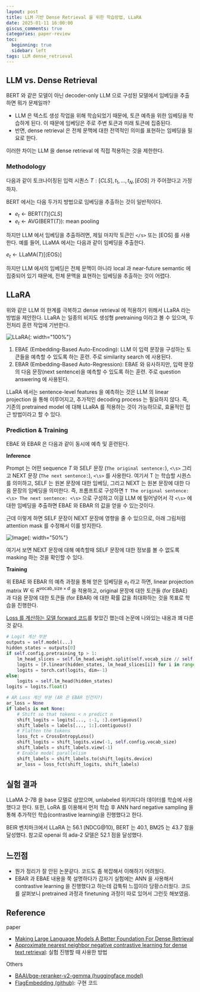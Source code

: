 ```yaml
---
layout: post
title: LLM 기반 Dense Retrieval 을 위한 학습방법, LLaRA
date: 2025-01-11 16:00:00
giscus_comments: true
categories: paper-review
toc:
  beginning: true
  sidebar: left
tags: LLM dense_retrieval
---
```


## LLM vs. Dense Retrieval

BERT 와 같은 모델이 아닌 decoder-only LLM 으로 구성된 모델에서 임베딩을 추출하면 뭐가 문제일까? 

- LLM 은 텍스트 생성 작업을 위해 학습되었기 때문에, 토큰 예측을 위한 임베딩을 학습하게 된다. 이 때문에 임베딩은 주로 주변 토큰과 미래 토큰에 집중된다.
- 반면, dense retrieval 은 전체 문맥에 대한 전역적인 의미를 표현하는 임베딩을 필요로 한다. 

이러한 차이는 LLM 을 dense retrieval 에 직접 적용하는 것을 제한한다.

### Methodology

다음과 같이 토크나이징된 입력 시퀀스 $T: [CLS], t_1, ..., t_N, [EOS]$ 가 주어졌다고 가정하자.

BERT 에서는 다음 두가지 방법으로 임베딩을 추출하는 것이 일반적이다.

- $e_t ← \text{BERT}(T)[CLS]$
- $e_t ← \text{AVG}(\text{BERT}(T))$: mean pooling

하지만 LLM 에서 임베딩을 추출하려면, 제일 마지막 토큰인 `</s>` 또는 $\text{[EOS]}$ 를 사용한다. 예를 들어, LLaMA 에서는 다음과 같이 임베딩을 추출한다.

$e_t ← \text{LLaMA}(T)[⟨\text{EOS}⟩]$

하지만 LLM 에서의 임베딩은 전체 문맥이 아니라 local 과 near-future semantic 에 집중되어 있기 때문에, 전체 문맥을 표현하는 임베딩을 추출하는 것이 어렵다.

## LLaRA

위와 같은 LLM 의 한계를 극복하고 dense retrieval 에 적용하기 위해서 LLaRA 라는 방법을 제안한다. LLaRA 는 일종의 비지도 생성형 pretraining 이라고 볼 수 있으며, 두 전처리 훈련 작업에 기반한다.

![LLaRA](https://i.imgur.com/uUtuEIw.png){: width="100%"}

1. EBAE (Embedding-Based Auto-Encoding): LLM 이 입력 문장을 구성하는 토큰들을 예측할 수 있도록 하는 훈련. 주로 similarity search 에 사용된다.
2. EBAR (Embedding-Based Auto-Regression): EBAE 와 유사하지만, 입력 문장의 다음 문장(next sentence)을 예측할 수 있도록 하는 훈련. 주로 question answering 에 사용된다.

LLaRA 에서는 sentence-level features 을 예측하는 것은 LLM 의 linear projection 을 통해 이루어지고, 추가적인 decoding process 는 필요하지 않다. 즉, 기존의 pretrained model 에 대해 LLaRA 를 적용하는 것이 가능하므로, 효율적인 접근 방법이라고 할 수 있다.

### Prediction & Training

EBAE 와 EBAR 은 다음과 같이 동시에 예측 및 훈련된다.

**Inference**

Prompt 는 어떤 sequence $T$ 와 SELF 문장 (`The original sentence:`), `<\s>` 그리고 NEXT 문장 (`The next sentence:`), `<\s>` 를 사용한다. 여기서 T 는 학습할 시퀀스를 의미하고, SELF 는 원본 문장에 대한 임베딩, 그리고 NEXT 는 원본 문장에 대한 다음 문장의 임베딩을 의미한다. 즉, 프롬프트로 구성하면 `T The original sentence: <\s> The next sentence: <\s>` 으로 구성하고 이걸 LLM 에 밀어넣어서 각 `<\s>` 에 대한 임베딩을 추출하면 EBAE 와 EBAR 의 값을 얻을 수 있는것이다.

근데 이렇게 하면 SELF 문장이 NEXT 문장에 영향을 줄 수 있으므로, 아래 그림처럼 attention mask 를 수정해서 이를 방지한다. 

![Image](https://i.imgur.com/wqPpY48.png){: width="50%"}

여기서 보면 NEXT 문장에 대해 예측할때 SELF 문장에 대한 정보를 볼 수 없도록 masking 하는 것을 확인할 수 있다.

**Training**

위 EBAE 와 EBAR 의 예측 과정을 통해 얻은 임베딩을 $e_t$ 라고 하면, linear projection matrix $W ∈ R^{\text{vocab_size}×d}$ 을 적용하고, original 문장에 대한 토큰들 (for EBAE) 과 다음 문장에 대한 토큰들 (for EBAR) 에 대한 확률 값을 최대화하는 것을 목표로 학습을 진행한다.

[Loss 를 계산하는 모델 forward 코드](https://github.com/FlagOpen/FlagEmbedding/blob/808b6c8cc9b36e02278bd572909cf13d10d78598/research/LLARA/pretrain/modeling.py#L314-L388)를 찾았긴 했는데 논문에 나와있는 내용과 꽤 다른것 같다.

```python
# Logit 계산 부분
outputs = self.model(...)
hidden_states = outputs[0]
if self.config.pretraining_tp > 1:
    lm_head_slices = self.lm_head.weight.split(self.vocab_size // self.config.pretraining_tp, dim=0)
    logits = [F.linear(hidden_states, lm_head_slices[i]) for i in range(self.config.pretraining_tp)]
    logits = torch.cat(logits, dim=-1)
else:
    logits = self.lm_head(hidden_states)
logits = logits.float()

# AR Loss 계산 부분 (AR 은 EBAR 인건지?)
ar_loss = None
if labels is not None:
    # Shift so that tokens < n predict n
    shift_logits = logits[..., :-1, :].contiguous()
    shift_labels = labels[..., 1:].contiguous()
    # Flatten the tokens
    loss_fct = CrossEntropyLoss()
    shift_logits = shift_logits.view(-1, self.config.vocab_size)
    shift_labels = shift_labels.view(-1)
    # Enable model parallelism
    shift_labels = shift_labels.to(shift_logits.device)
    ar_loss = loss_fct(shift_logits, shift_labels)
```


## 실험 결과

LLaMA 2-7B 을 base 모델로 삼았으며, unlabeled 위키피디아 데이터를 학습에 사용했다고 한다.
또한, LoRA 를 이용해서 먼저 학습 후 ANN hard negative sampling 을 통해 추가적인 학습(contrastive learning)을 진행했다고 한다.

BEIR 벤치마크에서 LLaRA 는 56.1 (NDCG@10), BERT 는 40.1, BM25 는 43.7 점을 달성했다. 참고로 openai 의 ada-2 모델은 52.1 점을 달성했다.

## 느낀점

- 뭔가 정리가 잘 안된 논문같다. 코드도 좀 복잡해서 이해하기 어려웠다.
- EBAR 과 EBAE 내용을 쭉 설명하다가 갑자기 실험에는 ANN 을 사용해서 contrastive learning 을 진행했다고 하는데 갑툭튀 느낌이라 당황스러웠다. 코드를 살펴보니 pretrained 과정과 finetuning 과정이 따로 있어서 그런듯 해보였음.


## Reference

paper

- [Making Large Language Models A Better Foundation For Dense Retrieval](https://arxiv.org/pdf/2312.15503)
- [Approximate nearest neighbor negative contrastive learning for dense text retrieval](https://arxiv.org/abs/2007.00808): 실험 진행할 때 사용한 방법

Others

- [BAAI/bge-reranker-v2-gemma (huggingface model)](https://huggingface.co/BAAI/bge-reranker-v2-gemma)
- [FlagEmbedding (github)](https://github.com/FlagOpen/FlagEmbedding/tree/master/research/LLARA): 구현 코드
